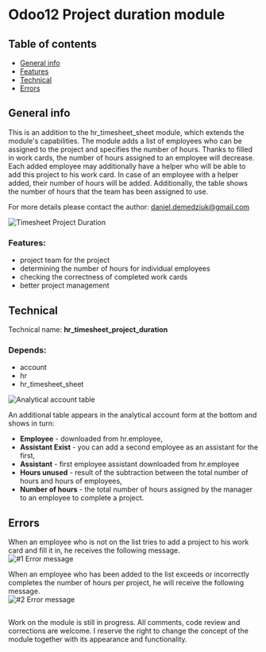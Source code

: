 # Odoo12 Project duration module
## Table of contents
* [General info](#general-info)
* [Features](#features)
* [Technical](#technical)
* [Errors](#errors)

## General info
This is an addition to the hr_timesheet_sheet module, which extends the module's capabilities. The module adds a list of employees who can be assigned to the project and specifies the number of hours.
Thanks to filled in work cards, the number of hours assigned to an employee will decrease.
Each added employee may additionally have a helper who will be able to add this project to his work card.
In case of an employee with a helper added, their number of hours will be added.
Additionally, the table shows the number of hours that the team has been assigned to use.

For more details please contact the author:
<a href="mailto:daniel.demedziuk@gmail.com">daniel.demedziuk@gmail.com</a>

<img src="https://i.ibb.co/gZh3ZK3/c1.png" alt="Timesheet Project Duration">

### Features:
- project team for the project
- determining the number of hours for individual employees
- checking the correctness of completed work cards
- better project management

## Technical
Technical name: <b>hr_timesheet_project_duration</b>
### Depends:
- account
- hr
- hr_timesheet_sheet

<img src="https://i.ibb.co/wJsFGrc/2.png" alt="Analytical account table">

An additional table appears in the analytical account form at the bottom and shows in turn:
- <b>Employee</b> - downloaded from hr.employee,
- <b>Assistant Exist</b> - you can add a second employee as an assistant for the first,
- <b>Assistant</b> - first employee assistant downloaded from hr.employee
- <b>Hours unused</b> - result of the subtraction between the total number of hours and hours of employees,
- <b>Number of hours</b> - the total number of hours assigned by the manager to an employee to complete a project.
## Errors
When an employee who is not on the list tries to add a project to his work card and fill it in, he receives the following message.
<br/>
<img src="https://i.ibb.co/B6bHqqz/4.png" alt="#1 Error message">

When an employee who has been added to the list exceeds or incorrectly completes the number of hours per project, he will receive the following message.
<br/>
<img src="https://i.ibb.co/4YVZBLZ/3.png" alt="#2 Error message">
##
Work on the module is still in progress. All comments, code review and corrections are welcome. I reserve the right to change the concept of the module together with its appearance and functionality.
